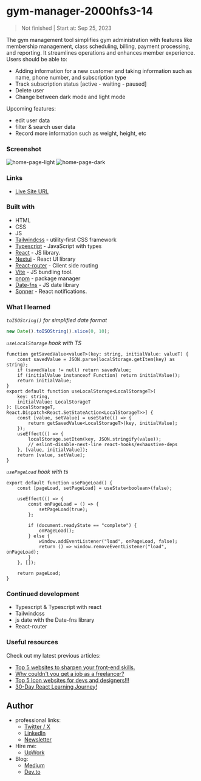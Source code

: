 # gym-manager-2000hfs3-14
> Not finished | Start at: Sep 25, 2023

The gym management tool simplifies gym administration with features like membership management, class scheduling, billing, payment processing, and reporting. It streamlines operations and enhances member experience.
Users should be able to:

-   Adding information for a new customer and taking information such as name, phone number, and subscription type
-   Track subscription status [active - waiting - paused]
-   Delete user
-   Change between dark mode and light mode

Upcoming features:

-   edit user data
-   filter & search user data
-   Record more information such as weight, height, etc 

### Screenshot

![home-page-light](https://github.com/ymhaah/Gym-Manager-2000HFS3.14/assets/77534098/8734a91a-4d88-48f8-9849-c687d6bd5bad)
![home-page-dark](https://github.com/ymhaah/Gym-Manager-2000HFS3.14/assets/77534098/0c3eaff0-08e9-4a41-a36a-69ec3cbedddf)


### Links

-   [Live Site URL](https://dainty-meerkat-461818.netlify.app)

### Built with

-   HTML
-   CSS
-   JS
-   [Tailwindcss](https://tailwindcss.com/) - utility-first CSS framework
-   [Typescript](https://www.typescriptlang.org/) - JavaScript with types
-   [React](https://react.dev/) - JS library.
-   [Nextui](https://nextui.org/) - React UI library
-   [React-router](https://reactrouter.com/en/main) - Client side routing
-   [Vite](https://vitejs.dev/) - JS bundling tool.
-   [pnpm](https://pnpm.io/) - package manager
-   [Date-fns](https://date-fns.org/) - JS date library
-   [Sonner](https://sonner.emilkowal.ski/) - React notifications.

### What I learned

_`toISOString()` for simplified date format_

```js
new Date().toISOString().slice(0, 10);
```

_`useLocalStorage` hook with TS_

```tsx
function getSavedValue<valueT>(key: string, initialValue: valueT) {
    const savedValue = JSON.parse(localStorage.getItem(key) as string);
    if (savedValue != null) return savedValue;
    if (initialValue instanceof Function) return initialValue();
    return initialValue;
}
export default function useLocalStorage<LocalStorageT>(
    key: string,
    initialValue: LocalStorageT
): [LocalStorageT, React.Dispatch<React.SetStateAction<LocalStorageT>>] {
    const [value, setValue] = useState(() => {
        return getSavedValue<LocalStorageT>(key, initialValue);
    });
    useEffect(() => {
        localStorage.setItem(key, JSON.stringify(value));
        // eslint-disable-next-line react-hooks/exhaustive-deps
    }, [value, initialValue]);
    return [value, setValue];
}
```

_`usePageLoad` hook with ts_

```tsx
export default function usePageLoad() {
    const [pageLoad, setPageLoad] = useState<boolean>(false);

    useEffect(() => {
        const onPageLoad = () => {
            setPageLoad(true);
        };

        if (document.readyState == "complete") {
            onPageLoad();
        } else {
            window.addEventListener("load", onPageLoad, false);
            return () => window.removeEventListener("load", onPageLoad);
        }
    }, []);

    return pageLoad;
}
```

### Continued development

-   Typescript & Typescript with react
-   Tailwindcss
-   js date with the Date-fns library
-   React-router

### Useful resources

Check out my latest previous articles:

-   [Top 5 websites to sharpen your front-end skills.](https://dev.to/ymhaah/top-5-websites-to-sharpen-your-front-end-skills-3ao0)
-   [Why couldn't you get a job as a freelancer?](https://dev.to/ymhaah/why-couldnt-you-get-a-job-as-a-freelancer-1jm8)
-   [Top 5 Icon websites for devs and designers!!!](https://dev.to/ymhaah/top-5-icon-websites-for-devs-and-designers-53mh)
-   [30-Day React Learning Journey!](https://dev.to/ymhaah/series/20473)

## Author

-   professional links:
    -   [Twitter / X](https://twitter.com/hafanwy)
    -   [LinkedIn](https://www.linkedin.com/in/youssef-hafnawy/)
    -   [Newsletter](https://hefnawystudio.substack.com/?utm_source=navbar&utm_medium=web&r=31jf6o)
-   Hire me:
    -   [UpWork](https://www.upwork.com/freelancers/~01acd8e5370e5646aa)
-   Blog:
    -   [Medium](https://medium.com/@ymhaah250)
    -   [Dev.to](https://dev.to/ymhaah)
